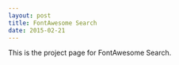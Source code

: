 ```yaml
---
layout: post
title: FontAwesome Search
date: 2015-02-21
---
```


This is the project page for FontAwesome Search.
